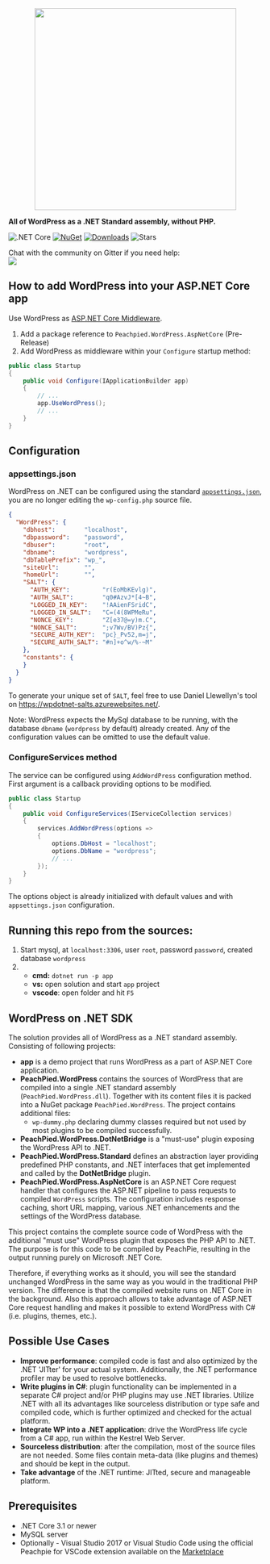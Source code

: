 <img src="https://upload.wikimedia.org/wikipedia/commons/thumb/2/20/WordPress_logo.svg/2000px-WordPress_logo.svg.png" width="400" style="display: block;margin-left: auto;margin-right: auto;"/>

**All of WordPress as a .NET Standard assembly, without PHP.**

  ![.NET Core](https://github.com/iolevel/wpdotnet-sdk/workflows/.NET%20Core/badge.svg)
  [![NuGet](https://img.shields.io/nuget/v/PeachPied.WordPress.AspNetCore.svg)](https://www.nuget.org/packages/PeachPied.WordPress.AspNetCore/)
  [![Downloads](https://img.shields.io/nuget/dt/PeachPied.WordPress.AspNetCore.svg)](https://www.nuget.org/packages/PeachPied.WordPress.AspNetCore/)
  ![Stars](https://img.shields.io/github/stars/iolevel/wpdotnet-sdk?color=brightgreen)

Chat with the community on Gitter if you need help:  
  <a href="https://gitter.im/iolevel/peachpie"><img src="https://badges.gitter.im/iolevel/peachpie.svg"></a>

## How to add WordPress into your ASP.NET Core app

Use WordPress as [ASP.NET Core Middleware](https://docs.microsoft.com/en-us/aspnet/core/fundamentals/middleware/?view=aspnetcore-2.2).

1. Add a package reference to `Peachpied.WordPress.AspNetCore` (Pre-Release)
2. Add WordPress as middleware within your `Configure` startup method:

```C#
public class Startup
{
    public void Configure(IApplicationBuilder app)
    {
        // ...
        app.UseWordPress();
        // ...
    }
}
```

## Configuration

### appsettings.json

WordPress on .NET can be configured using the standard [`appsettings.json`](https://docs.microsoft.com/en-us/aspnet/core/fundamentals/configuration/), you are no longer editing the `wp-config.php` source file.

```json
{
  "WordPress": {
    "dbhost":        "localhost",
    "dbpassword":    "password",
    "dbuser":        "root",
    "dbname":        "wordpress",
    "dbTablePrefix": "wp_",
    "siteUrl":       "",
    "homeUrl":       "",
    "SALT": {
      "AUTH_KEY":         "r(EoMbKEvlg)",
      "AUTH_SALT":        "q0#AzvJ*[4~B",
      "LOGGED_IN_KEY":    "!AAienFSridC",
      "LOGGED_IN_SALT":   "C=(4(8WPMeRu",
      "NONCE_KEY":        "Z[e37@=y)m.C",
      "NONCE_SALT":       ";v7Wv/BV)Pz{",
      "SECURE_AUTH_KEY":  "pc}_Pv52,m=j",
      "SECURE_AUTH_SALT": "#n]+o^w/%-~M"
    },
    "constants": {
    }
  }
}
```

To generate your unique set of `SALT`, feel free to use Daniel Llewellyn's tool on https://wpdotnet-salts.azurewebsites.net/.

Note: WordPress expects the MySql database to be running, with the database `dbname` (`wordpress` by default) already created. Any of the configuration values can be omitted to use the default value.

### ConfigureServices method

The service can be configured using `AddWordPress` configuration method. First argument is a callback providing options to be modified.

```C#
public class Startup
{
    public void ConfigureServices(IServiceCollection services)
    {
        services.AddWordPress(options =>
        {
            options.DbHost = "localhost";
            options.DbName = "wordpress";
            // ...
        });
    }
}
```

The options object is already initialized with default values and with `appsettings.json` configuration.

## Running this repo from the sources:

1. Start mysql, at `localhost:3306`, user `root`, password `password`, created database `wordpress`
2.
    - **cmd:** `dotnet run -p app`
    - **vs:** open solution and start `app` project
    - **vscode**: open folder and hit `F5`


## WordPress on .NET SDK

The solution provides all of WordPress as a .NET standard assembly. Consisting of following projects:

- **app** is a demo project that runs WordPress as a part of ASP.NET Core application.
- **PeachPied.WordPress** contains the sources of WordPress that are compiled into a single .NET standard assembly (`PeachPied.WordPress.dll`). Together with its content files it is packed into a NuGet package `PeachPied.WordPress`. The project contains additional files:
  - `wp-dummy.php` declaring dummy classes required but not used by most plugins to be compiled successfully.
- **PeachPied.WordPress.DotNetBridge** is a "must-use" plugin exposing the WordPress API to .NET.
- **PeachPied.WordPress.Standard** defines an abstraction layer providing predefined PHP constants, and .NET interfaces that get implemented and called by the **DotNetBridge** plugin.
- **PeachPied.WordPress.AspNetCore** is an ASP.NET Core request handler that configures the ASP.NET pipeline to pass requests to compiled `WordPress` scripts. The configuration includes response caching, short URL mapping, various .NET enhancements and the settings of the WordPress database.

This project contains the complete source code of WordPress with the additional "must use" WordPress plugin that exposes the PHP API to .NET. The purpose is for this code to be compiled by PeachPie, resulting in the output running purely on Microsoft .NET Core. 

Therefore, if everything works as it should, you will see the standard unchanged WordPress in the same way as you would in the traditional PHP version. The difference is that the compiled website runs on .NET Core in the background. Also this approach allows to take advantage of ASP.NET Core request handling and makes it possible to extend WordPress with C# (i.e. plugins, themes, etc.).

## Possible Use Cases

- **Improve performance**: compiled code is fast and also optimized by the .NET 'JITter' for your actual system. Additionally, the .NET performance profiler may be used to resolve bottlenecks.
- **Write plugins in C#**: plugin functionality can be implemented in a separate C# project and/or PHP plugins may use .NET libraries. Utilize .NET with all its advantages like sourceless distribution or type safe and compiled code, which is further optimized and checked for the actual platform.
- **Integrate WP into a .NET application**: drive the WordPress life cycle from a C# app, run within the Kestrel Web Server.
- **Sourceless distribution**: after the compilation, most of the source files are not needed. Some files contain meta-data (like plugins and themes) and should be kept in the output.
- **Take advantage** of the .NET runtime: JITted, secure and manageable platform.

## Prerequisites

- .NET Core 3.1 or newer
- MySQL server
- Optionally - Visual Studio 2017 or Visual Studio Code using the official Peachpie for VSCode extension available on the [Marketplace](https://marketplace.visualstudio.com/items?itemName=iolevel.peachpie-vscode)
